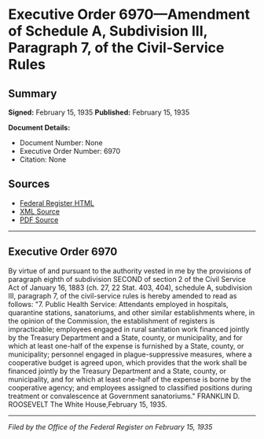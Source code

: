 # Executive Order 6970—Amendment of Schedule A, Subdivision III, Paragraph 7, of the Civil-Service Rules

## Summary

**Signed:** February 15, 1935
**Published:** February 15, 1935

**Document Details:**
- Document Number: None
- Executive Order Number: 6970
- Citation: None

## Sources
- [Federal Register HTML](https://www.presidency.ucsb.edu/documents/executive-order-6970-amendment-schedule-subdivision-iii-paragraph-7-the-civil-service)
- [XML Source](None)
- [PDF Source](None)

---

## Executive Order 6970

By virtue of and pursuant to the authority vested in me by the provisions of paragraph eighth of subdivision SECOND of section 2 of the Civil Service Act of January 16, 1883 (ch. 27, 22 Stat. 403, 404), schedule A, subdivision III, paragraph 7, of the civil-service rules is hereby amended to read as follows:
"7. Public Health Service: Attendants employed in hospitals, quarantine stations, sanatoriums, and other similar establishments where, in the opinion of the Commission, the establishment of registers is impracticable; employees engaged in rural sanitation work financed jointly by the Treasury Department and a State, county, or municipality, and for which at least one-half of the expense is furnished by a State, county, or municipality; personnel engaged in plague-suppressive measures, where a cooperative budget is agreed upon, which provides that the work shall be financed jointly by the Treasury Department and a State, county, or municipality, and for which at least one-half of the expense is borne by the cooperative agency; and employees assigned to classified positions during treatment or convalescence at Government sanatoriums."
FRANKLIN D. ROOSEVELT
The White House,February 15, 1935.

---

*Filed by the Office of the Federal Register on February 15, 1935*
